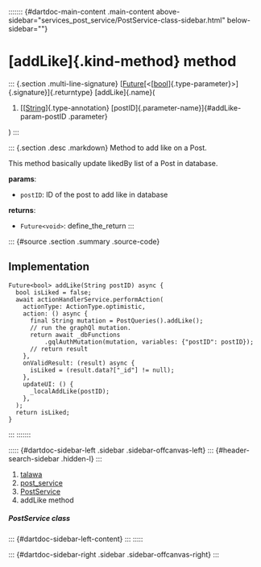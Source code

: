 ::::::: {#dartdoc-main-content .main-content above-sidebar="services_post_service/PostService-class-sidebar.html" below-sidebar=""}
<div>

# [addLike]{.kind-method} method

</div>

::: {.section .multi-line-signature}
[[Future](https://api.flutter.dev/flutter/dart-core/Future-class.html)[\<[[bool](https://api.flutter.dev/flutter/dart-core/bool-class.html)]{.type-parameter}\>]{.signature}]{.returntype}
[addLike]{.name}(

1.  [[[String](https://api.flutter.dev/flutter/dart-core/String-class.html)]{.type-annotation}
    [postID]{.parameter-name}]{#addLike-param-postID .parameter}

)
:::

::: {.section .desc .markdown}
Method to add like on a Post.

This method basically update likedBy list of a Post in database.

**params**:

-   `postID`: ID of the post to add like in database

**returns**:

-   `Future<void>`: define_the_return
:::

::: {#source .section .summary .source-code}
## Implementation

``` language-dart
Future<bool> addLike(String postID) async {
  bool isLiked = false;
  await actionHandlerService.performAction(
    actionType: ActionType.optimistic,
    action: () async {
      final String mutation = PostQueries().addLike();
      // run the graphQl mutation.
      return await _dbFunctions
          .gqlAuthMutation(mutation, variables: {"postID": postID});
      // return result
    },
    onValidResult: (result) async {
      isLiked = (result.data?["_id"] != null);
    },
    updateUI: () {
      _localAddLike(postID);
    },
  );
  return isLiked;
}
```
:::
:::::::

::::: {#dartdoc-sidebar-left .sidebar .sidebar-offcanvas-left}
::: {#header-search-sidebar .hidden-l}
:::

1.  [talawa](../../index.html)
2.  [post_service](../../services_post_service/)
3.  [PostService](../../services_post_service/PostService-class.html)
4.  addLike method

##### PostService class

::: {#dartdoc-sidebar-left-content}
:::
:::::

::: {#dartdoc-sidebar-right .sidebar .sidebar-offcanvas-right}
:::
